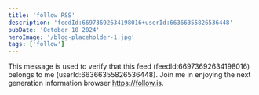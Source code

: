 ```yaml
---
title: 'follow RSS'
description: 'feedId:66973692634198016+userId:66366355826536448'
pubDate: 'October 10 2024'
heroImage: '/blog-placeholder-1.jpg'
tags: ['follow']
---
```


This message is used to verify that this feed (feedId:66973692634198016) belongs to me (userId:66366355826536448). Join me in enjoying the next generation information browser https://follow.is.